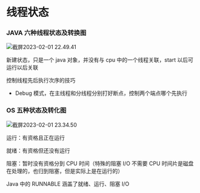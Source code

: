 # 线程状态

### JAVA 六种线程状态及转换图

![截屏2023-02-01 22.49.41](https://xingqiu-tuchuang-1256524210.cos.ap-shanghai.myqcloud.com/3978/%E6%88%AA%E5%B1%8F2023-02-01%2022.49.41.png)

新建状态，只是一个 java 对象，并没有与 cpu 中的一个线程关联，start 以后可运行以后关联

控制线程先后执行次序的技巧

- Debug 模式，在主线程和分线程分别打好断点，控制两个端点哪个先执行

### OS 五种状态及转化图

![截屏2023-02-01 23.34.50](https://xingqiu-tuchuang-1256524210.cos.ap-shanghai.myqcloud.com/3978/%E6%88%AA%E5%B1%8F2023-02-01%2023.34.50.png)

运行：有资格且正在运行

就绪：有资格但还没有运行

阻塞：暂时没有资格分到 CPU 时间（特殊的阻塞 I/O 不需要 CPU 时间片是磁盘在处理的，也归到阻塞，但是实际上是在运行的）

Java 中的 RUNNABLE 涵盖了就绪、运行、阻塞 I/O

